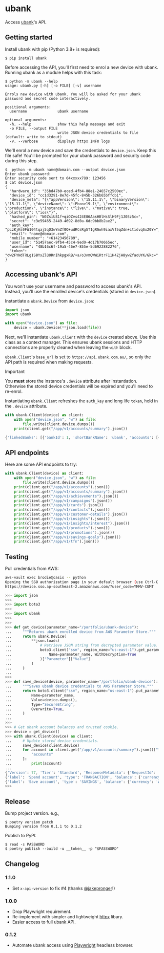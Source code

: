 # ubank

Access [ubank](https://www.ubank.com.au)'s API.


## Getting started

Install ubank with pip (Python 3.8+ is required):
```console
$ pip install ubank
```

Before accessing the API, you'll first need to enrol a new device with ubank.
Running ubank as a module helps with this task:
```console
$ python -m ubank --help
usage: ubank.py [-h] [-o FILE] [-v] username

Enrols new device with ubank. You will be asked for your ubank password and secret code interactively.

positional arguments:
  username              ubank username

optional arguments:
  -h, --help            show this help message and exit
  -o FILE, --output FILE
                        write JSON device credentials to file (default: write to stdout)
  -v, --verbose         displays httpx INFO logs
```

We'll enrol a new device and save the credentials to `device.json`.
Keep this file safe!
You'll be prompted for your ubank password and security code during this step.
```console
$  python -m ubank name@domain.com --output device.json
Enter ubank password:
Enter security code sent to 04xxxxx789: 123456
$ cat device.json
{
  "hardware_id": "35bd47b0-eced-4fb4-88e1-24657c2500ec",
  "device_id": "cc1d3291-8e7d-45fc-845b-326b65bffcb1",
  "device_meta": "{\"appVersion\": \"15.11.1\", \"binaryVersion\": \"15.11.1\", \"deviceName\": \"iPhone19-1\", \"environment\": \"production\", \"instance\": \"live\", \"native\": true, \"platform\": \"ios\"}",
  "hashed_pin": "N0ZsiU81f+qiOZvs424E06AasHBlHsSlH9Fj1J0Sz5c=",
  "secret": "c3e59465-2449-4692-8d0a-6dc9bb8b2ae2",
  "auth_key": "pLzKjKs0FW104tqaj5qD3wYmZf0Q+udRCsRgST1gRGwh9iaxVf5qZdn+LtidvqSx20Y=",
  "email": "name@domain.com",
  "mobile_number": "+61423456789",
  "user_id": "51457aec-9fb4-45c4-9ed0-4d17b70665ec",
  "username": "48b16c6f-19a5-46e7-855e-5d6922882276",
  "token": "dw2FYNdTRLgIS8YxZlQ0RnihkpgxRB/+a/o3vmQWWiRtrF11H4ZjA8ywZfaoUYK/Gkc="
}
```


## Accessing ubank's API

You won't use your username and password to access ubank's API.
Instead, you'll use the enrolled device's credentials (stored in `device.json`).

Instantiate a `ubank.Device` from `device.json`:
```python
import json
import ubank

with open("device.json") as file:
    device = ubank.Device(**json.load(file))
```

Next, we'll instantiate `ubank.Client` with the `device` created above.
Use this class as a context manager.
This ensures ubank sessions and HTTP connections are properly cleaned when leaving
the `with` block.

`ubank.Client`'s `base_url` is set to `https://api.ubank.com.au/`, so only the API path is required when making requests.

> [!IMPORTANT]
> You **must** store the instance's `.device` attribute after instantiation.
> Otherwise the stored device credentials will be expired and you'll need to re-enrol.
>
> Instantiating `ubank.Client` refreshes the `auth_key` and long life `token`, held in the `.device` attribute.

```python
with ubank.Client(device) as client:
    with open("device.json", "w") as file:
        file.write(client.device.dumps())
    print(client.get("/app/v1/accounts/summary").json())

{'linkedBanks': [{'bankId': 1, 'shortBankName': 'ubank', 'accounts': [{'label': 'Spend', 'type': 'TRANSACTION', 'balance': {'currency': 'AUD', 'current': 100, 'available': 100}, 'status': 'Active', 'id': '695db516-b0e2-4807-baca-77314a6257ce', 'nickname': 'Spend', 'number': '12345678', 'bsb': '670864', 'lastBalanceRefresh': '2024-01-02T00:00:00.000Z', 'openDate': '2024-01-01T00:00:00.000Z', 'isJointAccount': False}, {'label': 'Save', 'type': 'SAVINGS', 'balance': {'currency': 'AUD', 'current': 1200.44, 'available': 1200.44}, 'status': 'Active', 'id': '5bad6edf-247e-4221-9bfc-e7608f5984cb', 'nickname': 'Save', 'number': '23456789', 'bsb': '670864', 'lastBalanceRefresh': '2024-01-02T00:00:00.000Z', 'openDate': '2024-01-01T00:00:00.000Z', 'isJointAccount': False}]}]}
```


## API endpoints

Here are some API endpoints to try:
```python
with ubank.Client(device) as client:
    with open("device.json", "w") as file:
        file.write(client.device.dumps())
    print(client.get("/app/v1/accounts").json())
    print(client.get("/app/v1/accounts/summary").json())
    print(client.get("/app/v1/achievements").json())
    print(client.get("/app/v1/campaigns").json())
    print(client.get("/app/v1/cards").json())
    print(client.get("/app/v1/contacts").json())
    print(client.get("/app/v1/customer-details").json())
    print(client.get("/app/v1/insights").json())
    print(client.get("/app/v1/insights/interest").json())
    print(client.get("/app/v1/products").json())
    print(client.get("/app/v1/promotions").json())
    print(client.get("/app/v1/savings-goals").json())
    print(client.get("/app/v1/tfn").json())
```

## Testing

Pull credentials from AWS:

```bash
aws-vault exec brodie@oasis -- python
Opening the SSO authorization page in your default browser (use Ctrl-C to abort)
https://device.sso.ap-southeast-2.amazonaws.com/?user_code=YMMV-CUMT
```

```python
>>> import json
>>>
>>> import boto3
>>>
>>> import ubank
>>>
>>>
>>> def get_device(parameter_name="/portfolio/ubank-device"):
...     """Returns ubank enrolled device from AWS Parameter Store."""
...     return ubank.Device(
...         **json.loads(
...             # Retrieve JSON string from decrypted parameter value.
...             boto3.client("ssm", region_name="us-east-1").get_parameter(
...                 Name=parameter_name, WithDecryption=True
...             )["Parameter"]["Value"]
...         )
...     )
...
>>>
>>> def save_device(device, parameter_name="/portfolio/ubank-device"):
...     """Saves ubank device credentials to AWS Parameter Store."""
...     return boto3.client("ssm", region_name="us-east-1").put_parameter(
...         Name=parameter_name,
...         Value=device.dumps(),
...         Type="SecureString",
...         Overwrite=True,
...     )
...
>>>
>>> # Get ubank account balances and trusted cookie.
>>> device = get_device()
>>> with ubank.Client(device) as client:
...     # Update stored device credentials.
...     save_device(client.device)
...     for account in client.get("/app/v1/accounts/summary").json()["linkedBanks"][0][
...         "accounts"
...     ]:
...         print(account)
...
{'Version': 77, 'Tier': 'Standard', 'ResponseMetadata': {'RequestId': '1dd6cfff-dead-beef-asdf-123ead7e3ba0', 'HTTPStatusCode': 200, 'HTTPHeaders': {'server': 'Server', 'date': 'Thu, 1 Nov 1970 01:23:45 GMT', 'content-type': 'application/x-amz-json-1.1', 'content-length': '32', 'connection': 'keep-alive', 'x-amzn-requestid': '1dd6cfff-dead-beef-asdf-123ead7e3ba0'}, 'RetryAttempts': 0}}
{'label': 'Spend account', 'type': 'TRANSACTION', 'balance': {'currency': 'AUD', 'current': 1000.00, 'available': 1000.00}, 'status': 'Active', 'id': '9a293f00-c000-45b2-b21e-28cf09453f73', 'nickname': 'USpend', 'number': '00000000', 'bsb': '000000', 'lastBalanceRefresh': '1970-01-01T01:23:45.678Z', 'openDate': '1970-01-01T01:23:45.678Z', 'isJointAccount': False, 'depositProductData': {'interestTiers': [{'interestRate': 0, 'minimumRange': 0}]}}
{'label': 'Save account', 'type': 'SAVINGS', 'balance': {'currency': 'AUD', 'current': 1000000.00, 'available': 1000000.00}, 'status': 'Active', 'id': '88bcd861-21ad-48d9-8c3d-d789c5845252', 'nickname': 'USave', 'number': '00000000', 'bsb': '000000', 'lastBalanceRefresh': '1970-01-01T01:23:45.678Z', 'openDate': '1970-01-01T01:23:45.678Z', 'isJointAccount': False, 'depositProductData': {'interestTiers': [{'interestRate': 5.5, 'minimumRange': 0, 'maximumRange': 100000}, {'interestRate': 5, 'minimumRange': 100000.01, 'maximumRange': 250000}, {'interestRate': 0, 'minimumRange': 250000.01}], 'interestPaymentFrequency': {'interestPaymentCountPerPeriod': 1, 'interestPeriod': '1 Month', 'interestPaymentSchedule': 'End'}}}
>>>
```


## Release

Bump project version. e.g.,

```console
$ poetry version patch
Bumping version from 0.1.1 to 0.1.2
```

Publish to PyPI:

```console
$ read -s PASSWORD
$ poetry publish --build -u __token__ -p "$PASSWORD"
```


## Changelog

### 1.1.0

- Set `x-api-version` to fix #4 (thanks [@jakepronger](https://github.com/jakepronger)!)


### 1.0.0

- Drop Playwright requirement.
- Re-implement with simpler and lightweight [httpx](https://www.python-httpx.org) libary.
- Easier access to full ubank API.


### 0.1.2

- Automate ubank access using [Playwright](https://playwright.dev) headless browser.
